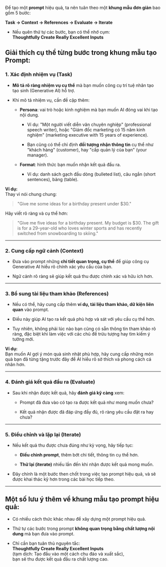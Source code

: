 Để tạo một **prompt** hiệu quả, ta nên tuân theo một **khung mẫu đơn giản** bao gồm 5 bước:

**Task → Context → References → Evaluate → Iterate**

- Nếu quên thứ tự các bước, bạn có thể nhớ cụm:  
    **Thoughtfully Create Really Excellent Inputs**

## Giải thích cụ thể từng bước trong khung mẫu tạo Prompt:

### 1. Xác định nhiệm vụ (**Task**)

- **Mô tả rõ ràng nhiệm vụ cụ thể** mà bạn muốn công cụ trí tuệ nhân tạo tạo sinh (Generative AI) hỗ trợ.
    
- Khi mô tả nhiệm vụ, cần đề cập thêm:
    
    - **Persona**: vai trò hoặc kinh nghiệm mà bạn muốn AI đóng vai khi tạo nội dung.
        
        - Ví dụ: "Một người viết diễn văn chuyên nghiệp" (professional speech writer), hoặc "Giám đốc marketing có 15 năm kinh nghiệm" (marketing executive with 15 years of experience).
            
        - Bạn cũng có thể chỉ định **đối tượng nhận thông tin** cụ thể như "khách hàng" (customer), hay "cấp quản lý của bạn" (your manager).
            
    - **Format**: hình thức bạn muốn nhận kết quả đầu ra.
        
        - Ví dụ: danh sách gạch đầu dòng (bulleted list), câu ngắn (short sentences), bảng (table).
            

**Ví dụ:**  
Thay vì nói chung chung:

> "Give me some ideas for a birthday present under $30."

Hãy viết rõ ràng và cụ thể hơn:

> "Give me five ideas for a birthday present. My budget is $30. The gift is for a 29-year-old who loves winter sports and has recently switched from snowboarding to skiing."

---

### 2. Cung cấp ngữ cảnh (**Context**)

- Đưa vào prompt những **chi tiết quan trọng, cụ thể** để giúp công cụ Generative AI hiểu rõ chính xác yêu cầu của bạn.
    
- Ngữ cảnh rõ ràng sẽ giúp kết quả thu được chính xác và hữu ích hơn.
    

---

### 3. Bổ sung tài liệu tham khảo (**References**)

- Nếu có thể, hãy cung cấp thêm **ví dụ, tài liệu tham khảo, dữ kiện liên quan** vào prompt.
    
- Điều này giúp AI tạo ra kết quả phù hợp và sát với yêu cầu cụ thể hơn.
    
- Tuy nhiên, không phải lúc nào bạn cũng có sẵn thông tin tham khảo rõ ràng, đặc biệt khi làm việc với các chủ đề trừu tượng hay tìm kiếm ý tưởng mới.
    

**Ví dụ:**  
Bạn muốn AI gợi ý món quà sinh nhật phù hợp, hãy cung cấp những món quà bạn đã từng tặng trước đây để AI hiểu rõ sở thích và phong cách cá nhân hơn.

---

### 4. Đánh giá kết quả đầu ra (**Evaluate**)

- Sau khi nhận được kết quả, hãy **đánh giá kỹ càng** xem:
    
    - Prompt đã đưa vào có tạo ra được kết quả như mong muốn chưa?
        
    - Kết quả nhận được đã đáp ứng đầy đủ, rõ ràng yêu cầu đặt ra hay chưa?
        

---

### 5. Điều chỉnh và lặp lại (**Iterate**)

- Nếu kết quả thu được chưa đúng như kỳ vọng, hãy tiếp tục:
    
    - **Điều chỉnh prompt**, thêm bớt chi tiết, thông tin cụ thể hơn.
        
    - **Thử lại (iterate)** nhiều lần đến khi nhận được kết quả mong muốn.
        
- Đây chính là một bước then chốt trong việc tạo prompt hiệu quả, và sẽ được khai thác kỹ hơn trong các bài học tiếp theo.
    

---

## Một số lưu ý thêm về khung mẫu tạo prompt hiệu quả:

- Có nhiều cách thức khác nhau để xây dựng một prompt hiệu quả.
    
- Thứ tự các bước trong prompt **không quan trọng bằng chất lượng nội dung** mà bạn đưa vào prompt.
    
- Chỉ cần bạn tuân thủ nguyên tắc:  
    **Thoughtfully Create Really Excellent Inputs**  
    (tạm dịch: Tạo đầu vào một cách chu đáo và xuất sắc),  
    bạn sẽ thu được kết quả đầu ra chất lượng cao.